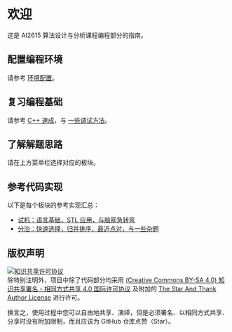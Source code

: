 # 欢迎

这是 AI2615 算法设计与分析课程编程部分的指南。

## 配置编程环境

请参考 [环境配置](./env/overview.md)。

## 复习编程基础

请参考 [C++ 速成](./cpp/io.md)，与 [一些调试方法](./debug/runtime.md)。

## 了解解题思路

请在上方菜单栏选择对应的板块。

## 参考代码实现

以下是每个板块的参考实现汇总：

- [试机：语言基础，STL 应用，与脑筋急转弯](./cpp/problems.md)
- [分治：快速选择，归并排序，最近点对，与一些杂题](./divide_and_conqure/problems.md)

## 版权声明

<a rel="license" href="https://creativecommons.org/licenses/by-sa/4.0/"><img alt="知识共享许可协议" style="border-width:0" src="https://i.creativecommons.org/l/by-sa/4.0/88x31.png" /></a><br />
除特别注明外，项目中除了代码部分均采用 <a rel="license" href="https://creativecommons.org/licenses/by-sa/4.0/deed.zh">(Creative Commons BY-SA 4.0) 知识共享署名 - 相同方式共享 4.0 国际许可协议</a> 及附加的 [The Star And Thank Author License](https://github.com/zTrix/sata-license) 进行许可。

换言之，使用过程中您可以自由地共享、演绎，但是必须署名、以相同方式共享、分享时没有附加限制，而且应该为 GitHub 仓库点赞（Star）。
